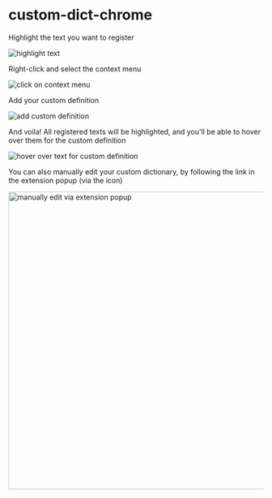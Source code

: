 # custom-dict-chrome

Highlight the text you want to register

![highlight text](https://user-images.githubusercontent.com/17091013/163418693-845c6204-c0c0-4a0b-a21a-3e29f8dafcfd.png)

Right-click and select the context menu

![click on context menu](https://user-images.githubusercontent.com/17091013/163418804-3997d5cd-2f94-4b6f-89df-cc6dc0cd5e75.png)

Add your custom definition

![add custom definition](https://user-images.githubusercontent.com/17091013/163419027-3e8e1803-0951-426b-9ca6-0be95e9d8331.png)

And voila! All registered texts will be highlighted, and you'll be able to hover over them for the custom definition

![hover over text for custom definition](https://user-images.githubusercontent.com/17091013/163419109-a70a89d6-6853-4281-b11d-4a6fb724e42a.png)

You can also manually edit your custom dictionary, by following the link in the extension popup (via the icon)

<img width="587" alt="manually edit via extension popup" src="https://user-images.githubusercontent.com/17091013/163419296-75d13ed6-2e1d-46c0-893d-a8392507fd1d.png">
